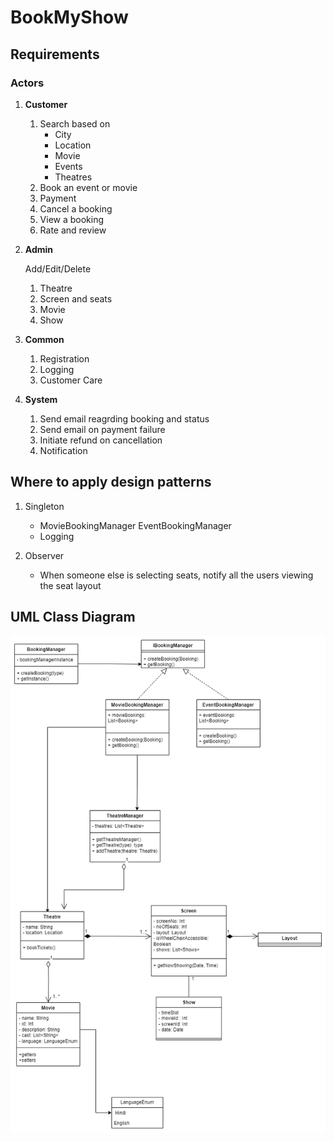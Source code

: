 # BookMyShow

## Requirements

### Actors

1. **Customer**
    1. Search based on
        - City
        - Location
        - Movie
        - Events
        - Theatres
    2. Book an event or movie
    3. Payment
    4. Cancel a booking
    5. View a booking
    6. Rate and review

2. **Admin**

    Add/Edit/Delete
    1. Theatre
    2. Screen and seats
    3. Movie
    4. Show

3. **Common**
    1. Registration
    2. Logging
    3. Customer Care

4. **System**
    1. Send email reagrding booking and status
    2. Send email on payment failure
    3. Initiate refund on cancellation
    4. Notification

## Where to apply design patterns

1. Singleton
    - MovieBookingManager EventBookingManager 
    - Logging

2. Observer
    - When someone else is selecting seats, notify all the users viewing the seat layout

## UML Class Diagram

![image info](./images/MovieBooking.png)